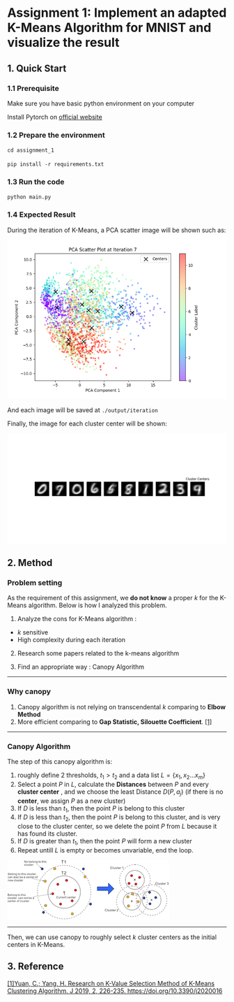 # Assignment 1: Implement an adapted K-Means Algorithm for MNIST and visualize the result

## 1. Quick Start
### 1.1 Prerequisite
Make sure you have basic python environment on your computer

Install Pytorch on [official website](https://pytorch.org/)

### 1.2 Prepare the environment
```shell
cd assignment_1

pip install -r requirements.txt
```

### 1.3 Run the code
```
python main.py
```

### 1.4 Expected Result
During the iteration of K-Means, a PCA scatter image will be shown such as:
![](./asset/images/pca_scatter_plot_iteration_example.png)

And each image will be saved at ``./output/iteration``

Finally, the image for each cluster center will be shown:

![](./asset/images/cluster_centers_example.png)

## 2. Method

### Problem setting
As the requirement of this assignment, we **do not know** a  proper $k$ for the K-Means algorithm. Below is how I analyzed this problem.

1. Analyze the cons for K-Means algorithm :
- $k$ sensitive 
- High complexity during each iteration

2. Research some papers related to the k-means algorithm

3. Find an appropriate way : Canopy Algorithm

---
### Why canopy

1. Canopy algorithm is not relying on transcendental $k$ comparing to **Elbow Method**
2. More efficient comparing to **Gap Statistic, Silouette Coefficient**. [[1]](#3-reference)
---
### Canopy Algorithm

The step of this canopy algorithm is:
1. roughly define 2 thresholds, $t_1 > t_2$ and a data list $L=\{ x_1, x_2 \dots x_m \}$
2. Select a point $P$ in $L$, calculate the **Distances** between $P$ and every **cluster center** , and we choose the least Distance $D(P,a_j)$ (if there is no **center**, we assign $P$ as a new cluster)
3. If $D$ is less than $t_1$, then the point $P$ is belong to this cluster
4. If $D$ is less than $t_2$, then the point $P$ is belong to this cluster, and is very close to the cluster center, so we delete the point $P$ from $L$ because it has found its cluster.
5. If $D$ is greater than $t_1$, then the point $P$ will form a new cluster
6. Repeat untill $L$ is empty or becomes unvariable, end the loop.

![](./asset/images/canopy.png)

---
Then, we can use canopy to roughly select $k$ cluster centers as the initial centers in K-Means.

## 3. Reference
[[1]Yuan, C.; Yang, H. Research on K-Value Selection Method of K-Means Clustering Algorithm. J 2019, 2, 226-235. https://doi.org/10.3390/j2020016 ](https://www.mdpi.com/2571-8800/2/2/16)
